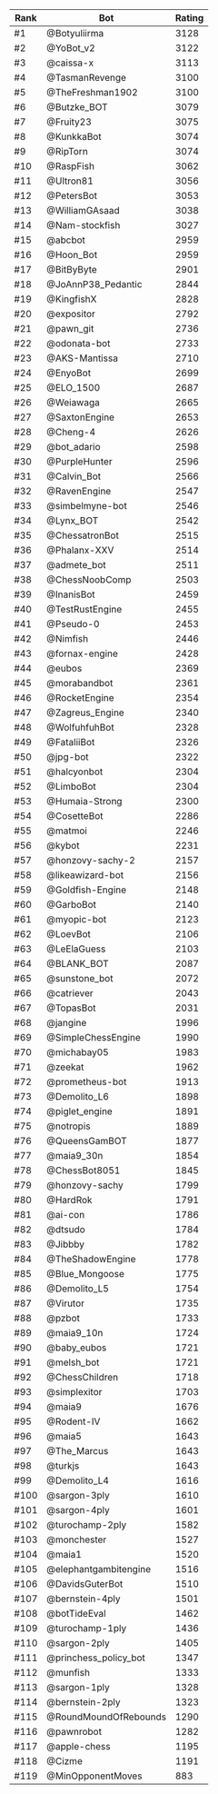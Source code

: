 Rank|Bot|Rating
---|---|---
#1|@Botyuliirma|3128
#2|@YoBot_v2|3122
#3|@caissa-x|3113
#4|@TasmanRevenge|3100
#5|@TheFreshman1902|3100
#6|@Butzke_BOT|3079
#7|@Fruity23|3075
#8|@KunkkaBot|3074
#9|@RipTorn|3074
#10|@RaspFish|3062
#11|@Ultron81|3056
#12|@PetersBot|3053
#13|@WilliamGAsaad|3038
#14|@Nam-stockfish|3027
#15|@abcbot|2959
#16|@Hoon_Bot|2959
#17|@BitByByte|2901
#18|@JoAnnP38_Pedantic|2844
#19|@KingfishX|2828
#20|@expositor|2792
#21|@pawn_git|2736
#22|@odonata-bot|2733
#23|@AKS-Mantissa|2710
#24|@EnyoBot|2699
#25|@ELO_1500|2687
#26|@Weiawaga|2665
#27|@SaxtonEngine|2653
#28|@Cheng-4|2626
#29|@bot_adario|2598
#30|@PurpleHunter|2596
#31|@Calvin_Bot|2566
#32|@RavenEngine|2547
#33|@simbelmyne-bot|2546
#34|@Lynx_BOT|2542
#35|@ChessatronBot|2515
#36|@Phalanx-XXV|2514
#37|@admete_bot|2511
#38|@ChessNoobComp|2503
#39|@InanisBot|2459
#40|@TestRustEngine|2455
#41|@Pseudo-0|2453
#42|@Nimfish|2446
#43|@fornax-engine|2428
#44|@eubos|2369
#45|@morabandbot|2361
#46|@RocketEngine|2354
#47|@Zagreus_Engine|2340
#48|@WolfuhfuhBot|2328
#49|@FataliiBot|2326
#50|@jpg-bot|2322
#51|@halcyonbot|2304
#52|@LimboBot|2304
#53|@Humaia-Strong|2300
#54|@CosetteBot|2286
#55|@matmoi|2246
#56|@kybot|2231
#57|@honzovy-sachy-2|2157
#58|@likeawizard-bot|2156
#59|@Goldfish-Engine|2148
#60|@GarboBot|2140
#61|@myopic-bot|2123
#62|@LoevBot|2106
#63|@LeElaGuess|2103
#64|@BLANK_BOT|2087
#65|@sunstone_bot|2072
#66|@catriever|2043
#67|@TopasBot|2031
#68|@jangine|1996
#69|@SimpleChessEngine|1990
#70|@michabay05|1983
#71|@zeekat|1962
#72|@prometheus-bot|1913
#73|@Demolito_L6|1898
#74|@piglet_engine|1891
#75|@notropis|1889
#76|@QueensGamBOT|1877
#77|@maia9_30n|1854
#78|@ChessBot8051|1845
#79|@honzovy-sachy|1799
#80|@HardRok|1791
#81|@ai-con|1786
#82|@dtsudo|1784
#83|@Jibbby|1782
#84|@TheShadowEngine|1778
#85|@Blue_Mongoose|1775
#86|@Demolito_L5|1754
#87|@Virutor|1735
#88|@pzbot|1733
#89|@maia9_10n|1724
#90|@baby_eubos|1721
#91|@melsh_bot|1721
#92|@ChessChildren|1718
#93|@simplexitor|1703
#94|@maia9|1676
#95|@Rodent-IV|1662
#96|@maia5|1643
#97|@The_Marcus|1643
#98|@turkjs|1643
#99|@Demolito_L4|1616
#100|@sargon-3ply|1610
#101|@sargon-4ply|1601
#102|@turochamp-2ply|1582
#103|@monchester|1527
#104|@maia1|1520
#105|@elephantgambitengine|1516
#106|@DavidsGuterBot|1510
#107|@bernstein-4ply|1501
#108|@botTideEval|1462
#109|@turochamp-1ply|1436
#110|@sargon-2ply|1405
#111|@princhess_policy_bot|1347
#112|@munfish|1333
#113|@sargon-1ply|1328
#114|@bernstein-2ply|1323
#115|@RoundMoundOfRebounds|1290
#116|@pawnrobot|1282
#117|@apple-chess|1195
#118|@Cizme|1191
#119|@MinOpponentMoves|883
